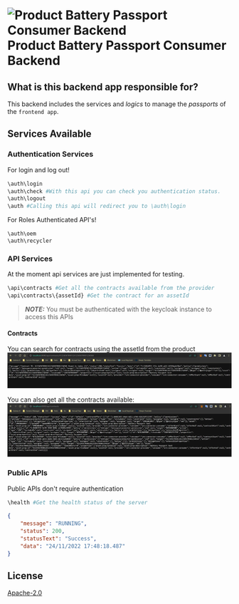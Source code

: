 # ![Product Battery Passport Consumer Backend](../../docs/catena-x-logo.svg) Product Battery Passport Consumer Backend

## What is this backend app responsible for?

This backend includes the services and *logics* to manage the *passports* of the `frontend app`.

## Services Available

### Authentication Services

For login and log out!
```bash
\auth\login
\auth\check #With this api you can check you authentication status.
\auth\logout
\auth #Calling this api will redirect you to \auth\login
```

For Roles Authenticated API's!

```
\auth\oem
\auth\recycler
```

### API Services
At the moment api services are just implemented for testing.
```bash
\api\contracts #Get all the contracts available from the provider
\api\contracts\{assetId} #Get the contract for an assetId
```
>  **_NOTE:_** You must be authenticated with the keycloak instance to access this APIs

#### Contracts
You can search for contracts using the assetId from the product
![img.png](docs/media/img.png)

You can also get all the contracts available:
![img.png](docs/media/img2.png)
### Public APIs

Public APIs don't require authentication
```bash
\health #Get the health status of the server
```
```json
{
    "message": "RUNNING",
    "status": 200,
    "statusText": "Success",
    "data": "24/11/2022 17:48:18.487"
}
```

## License
[Apache-2.0](https://raw.githubusercontent.com/catenax-ng/product-battery-passport-consumer-app/main/LICENSE)
